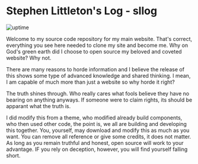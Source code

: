 # Stephen Littleton's Log - sllog

![uptime](https://img.shields.io/badge/uptime-100%25-brightgreen)

Welcome to my source code repository for my main website. That's correct, everything you see here needed to clone my site and become me. Why on God's green earth did I choose to open source my beloved and coveted website? Why not.  

There are many reasons to horde information and I believe the release of this shows some type of advanced knowledge and shared thinking. I mean, I am capable of much more than just a website so why horde it right?  

The truth shines through. Who really cares what fools believe they have no bearing on anything anyways. If someone were to claim rights, its should be apparant what the truth is.  

I did modify this from a theme, who modified already build components, who then used other code, the point is, we all are building and developing this together. You, yourself, may download and modify this as much as you want. You can remove all reference or give some credits, it does not matter. As long as you remain truthful and honest, open source will work to your advantage. IF you rely on deception, however, you will find yourself falling short.  


